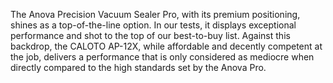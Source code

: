 The Anova Precision Vacuum Sealer Pro, with its premium positioning, shines as a top-of-the-line option. In our tests, it displays exceptional performance and shot to the top of our best-to-buy list. Against this backdrop, the CALOTO AP-12X, while affordable and decently competent at the job, delivers a performance that is only considered as mediocre when directly compared to the high standards set by the Anova Pro.